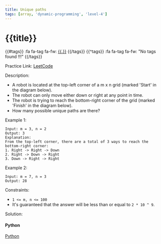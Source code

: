 ```yaml
---
title: Unique paths
tags: [array, 'dynamic-programming', 'level-4']
---
```


# {{title}}

{{#tags}}
:fa fa-tag fa-fw: [{{.}}]({{tagspath}}/{{.}})
{{/tags}}
{{^tags}}
:fa fa-tag fa-fw: "No tags found !!!"
{{/tags}}

Practice Link: [LeetCode](https://leetcode.com/problems/unique-paths/)

Description:

- A robot is located at the top-left corner of a m x n grid (marked 'Start' in the diagram below).
- The robot can only move either down or right at any point in time.
- The robot is trying to reach the bottom-right corner of the grid (marked 'Finish' in the diagram below).
- How many possible unique paths are there?

Example 1:

```text
Input: m = 3, n = 2
Output: 3
Explanation:
From the top-left corner, there are a total of 3 ways to reach the bottom-right corner:
1. Right -> Right -> Down
2. Right -> Down -> Right
3. Down -> Right -> Right
```

Example 2:

```text
Input: m = 7, n = 3
Output: 28
```

Constraints:

- `1 <= m, n <= 100`
- It's guaranteed that the answer will be less than or equal to `2 * 10 ^ 9`.

Solution:

<!-- tabs:start -->
#### **Python**

[Python](../pycode/array/unique-paths.py ':include :type=code')
<!-- tabs:end -->
